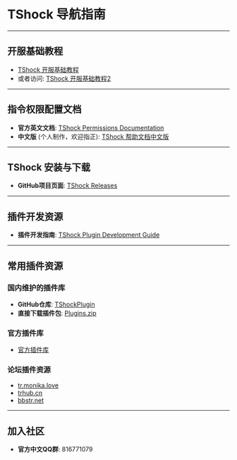 # TShock 导航指南

---

## 开服基础教程

- [TShock 开服基础教程](https://tr.monika.love/docs/tshock-tutorial-1/)
- 或者访问: [TShock 开服基础教程2](https://trhub.cn/threads/tshock.29/)

---

## 指令权限配置文档

- **官方英文文档**: [TShock Permissions Documentation](https://ikebukuro.tshock.co/#/)
- **中文版** (个人制作，欢迎指正): [TShock 帮助文档中文版](https://niaoluo.top/docs/tshock%e5%b8%ae%e5%8a%a9%e6%96%87%e6%a1%a3%e4%b8%ad%e6%96%87%e7%89%88/)

---

## TShock 安装与下载

- **GitHub项目页面**: [TShock Releases](https://github.com/Pryaxis/TShock/releases)

---

## 插件开发资源

- **插件开发指南**: [TShock Plugin Development Guide](https://gitee.com/e7udyuu/tshock-plugin-document)

---

## 常用插件资源

### 国内维护的插件库

- **GitHub仓库**: [TShockPlugin](https://github.com/Controllerdestiny/TShockPlugin)
- **直接下载插件包**: [Plugins.zip](https://github.moeyy.xyz/https://github.com/Controllerdestiny/TShockPlugin/releases/download/V1.0.0.0/Plugins.zip)

### 官方插件库

- [官方插件库](https://github.com/Pryaxis/Plugins)

### 论坛插件资源

- [tr.monika.love](https://tr.monika.love)
- [trhub.cn](https://trhub.cn)
- [bbstr.net](https://bbstr.net)

---

## 加入社区

- **官方中文QQ群**: 816771079 

